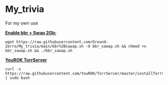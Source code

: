 # My_trivia
 For my own use


**[Enable bbr + Swap 2Gb:](https://github.com/Ground-Zerro/My_trivia/blob/main/bbr%2Bsawap.sh)**

```
wget https://raw.githubusercontent.com/Ground-Zerro/My_trivia/main/bbr%2Bsawap.sh -O bbr_sawap.sh && chmod +x bbr_sawap.sh && ./bbr_sawap.sh
```


**[YouROK TorrServer](https://github.com/YouROK/TorrServer)**
```
curl -s https://raw.githubusercontent.com/YouROK/TorrServer/master/installTorrServerLinux.sh | sudo bash
```
